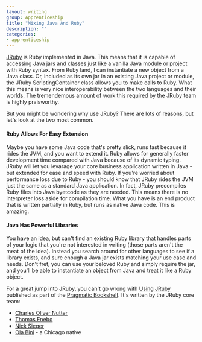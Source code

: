 ```yaml
---
layout: writing
group: Apprenticeship
title: "Mixing Java And Ruby"
description: ""
categories:
- apprenticeship
---
```


[JRuby](http://jruby.org/) is Ruby implemented in Java. This means that it is capable of accessing Java jars and classes just like a vanilla Java module or project with Ruby syntax. From Ruby land, I can instantiate a new object from a Java class. Or, included as its own jar in an existing Java project or module, the JRuby ScriptingContainer class allows you to make calls to Ruby. What this means is very nice interoperability between the two languages and their worlds. The tremendemous amount of work this required by the JRuby team is highly praisworthy.

But you might be wondering why use JRuby? There are lots of reasons, but let's look at the two most common.

#### Ruby Allows For Easy Extension
Maybe you have some Java code that's pretty slick, runs fast because it rides the JVM, and you want to extend it. Ruby allows for generally faster development time compared with Java because of its dynamic typing. JRuby will let you levarage your core business application written in Java - but extended for ease and speed with Ruby. If you're worried about performance loss due to Ruby - you should know that JRuby rides the JVM just the same as a standard Java application. In fact, JRuby precompiles Ruby files into Java byetcode as they are needed. This means there is no interpreter loss aside for compilation time. What you have is an end product that is written partially in Ruby, but runs as native Java code. This is amazing.

#### Java Has Powerful Libraries
You have an idea, but can't find an existing Ruby library that handles parts of your logic that you're not interested in writing (those parts aren't the meat of the idea). Instead you search around for other languages to see if a library exists, and sure enough a Java jar exists matching your use case and needs. Don't fret, you can use your beloved Ruby and simply require the jar, and you'll be able to instantiate an object from Java and treat it like a Ruby object.

For a great jump into JRuby, you can't go wrong with [Using JRuby](http://pragprog.com/book/jruby/using-jruby) published as part of the [Pragmatic Bookshelf](http://pragprog.com/). It's written by the JRuby core team:

* [Charles Oliver Nutter](http://blog.headius.com/)
* [Thomas Enebo](http://blog.enebo.com/)
* [Nick Sieger](http://blog.nicksieger.com/)
* [Ola Bini](http://olabini.com/blog/) - a Chicago native
